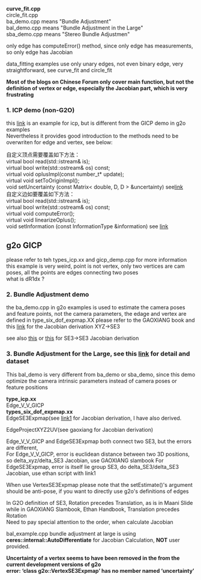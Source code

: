 **curve_fit.cpp**  
circle_fit.cpp  
ba_demo.cpp means "Bundle Adjustment"  
bal_demo.cpp means "Bundle Adjustment in the Large"  
sba_demo.cpp means "Stereo Bundle Adjustmen"  

only edge has computeError() method, since only edge has measurements, so only edge has Jacobian

data_fitting examples use only unary edges, not even binary edge, very straightforward, see curve_fit and circle_fit  

**Most of the blogs on Chinese Forum only cover main function, but not the definition of vertex or edge, especially the Jacobian part, which is very frustrating**

###  1. ICP demo (non-G2O)
this [link](https://blog.csdn.net/qq_37394634/article/details/104430716?ops_request_misc=&request_id=&biz_id=102&utm_term=linearizeOplus()&utm_medium=distribute.pc_search_result.none-task-blog-2~all~sobaiduweb~default-1-104430716) is an example for icp, but is different from the GICP demo in g2o examples  
Nevertheless it provides good introduction to the methods need to be overwriten for edge and vertex, see below:  

自定义顶点需要覆盖如下方法：  
virtual bool read(std::istream& is);  
virtual bool write(std::ostream& os) const;  
virtual void oplusImpl(const number_t* update);  
virtual void setToOriginImpl();  
void 	setUncertainty (const Matrix< double, D, D > &uncertainty) see[link](http://docs.ros.org/fuerte/api/re_vision/html/classg2o_1_1BaseVertex.html)  
自定义边如要覆盖如下方法：  
virtual bool read(std::istream& is);  
virtual bool write(std::ostream& os) const;  
virtual void computeError();  
virtual void linearizeOplus();  
void 	setInformation (const InformationType &information) see [link](http://docs.ros.org/fuerte/api/re_vision/html/classg2o_1_1BaseEdge.html)  
## g2o GICP
please refer to teh types_icp.xx and gicp_demp.cpp for more information  
this example is very weird, point is not vertex, only two vertices are cam poses, all the points are edges connecting two poses  
what is dR1dx ?

### 2. Bundle Adjustment demo
the ba_demo.cpp in g2o examples is used to estimate the camera poses and feature points, not the camera parameters, the edage and vertex are defined in type_six_dof_expmap.XX please refer to the GAOXIANG book and this [link](https://blog.csdn.net/qq_25458977/article/details/100170663) for the Jacobian derivation XYZ->SE3

see also [this](https://blog.csdn.net/heyijia0327/article/details/51773578) or [this](https://blog.csdn.net/a356337092/article/details/83549298) for SE3->SE3 Jacobian derivation


### 3. Bundle Adjustment for the Large, see this [link](http://grail.cs.washington.edu/projects/bal/) for detail and dataset
This bal_demo is very different from ba_demo or sba_demo, since this demo optimize the camera intrinsic parameters instead of camera poses or feature positions


**type_icp.xx**   
Edge_V_V_GICP  
**types_six_dof_expmap.xx**    
EdgeSE3Expmap(see [link1](https://blog.csdn.net/heyijia0327/article/details/51773578) for Jacobian derivation, I have also derived.

EdgeProjectXYZ2UV(see gaoxiang for Jacobian derivation)  

Edge_V_V_GICP and EdgeSE3Expmap both connect two SE3, but the errors are different,  
For Edge_V_V_GICP, error is euclidean distance between two 3D positions, so delta_xyz/delta_SE3 Jacobian, use GAOXIANG slambook
For EdgeSE3Expmap, error is itself lie group SE3, do delta_SE3/delta_SE3 Jacobian, use ethan script with link1  

When use VertexSE3Expmap please note that the setEstimate()'s argument should be anti-pose, if you want to directly use g2o's definitions of edges  

In G2O definition of SE3, Rotation precedes Translation, as is in Maani Slide 
while in GAOXIANG Slambook, Ethan Handbook, Translation precedes Rotation  
Need to pay special attention to the order, when calculate Jacobian  

bal_example.cpp bundle adjustment at large is using **ceres::internal::AutoDifferentiate** for Jacobian Calculation, **NOT** user provided.  

**Uncertainty of a vertex seems to have been removed in the from the current development versions of g2o**  
**error: ‘class g2o::VertexSE3Expmap’ has no member named ‘uncertainty’**
